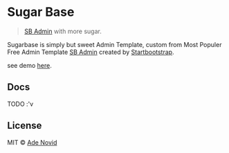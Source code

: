 # Sugar Base

> [SB Admin][sbadmin] with more sugar.

Sugarbase is simply but sweet Admin Template, custom from Most Populer Free Admin Template [SB Admin][sbadmin] created by [Startbootstrap][sb].

see demo [here][demo].

## Docs
TODO :'v

## License

MIT © [Ade Novid](http://adenovid.net)

[demo]: https://adenovid.net/sugarbase
[sbadmin]: https://startbootstrap.com/template-overviews/sb-admin-2/
[sb]: https://startbootstrap.com/
